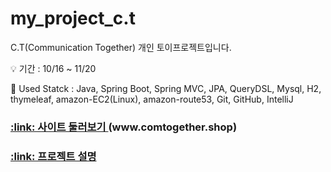 # my_project_c.t
<!-- 설명 -->
C.T(Communication Together) 개인 토이프로젝트입니다.<br />

<!-- 프로젝트 기간 -->
:bulb: 기간 : 10/16 ~ 11/20<br />

<!-- 사용 기술 -->
:dart: Used Statck : Java, Spring Boot, Spring MVC, JPA, QueryDSL, Mysql, H2, thymeleaf, amazon-EC2(Linux), amazon-route53, Git, GitHub, IntelliJ<br />

<!-- 사이트 링크 연결 -->
<h3>
  <a href="www.comtogether.shop" 
     title="사이트 둘러보기">
    :link: 사이트 둘러보기
  </a>(www.comtogether.shop)
</h3>

<!-- detail 링크 연결 -->
<h3>
  <a href="https://puzzled-detail-b29.notion.site/84b46026a23749889975aaac99e581d4" 
     title="프로젝트 설명">
    :link: 프로젝트 설명
  </a>
</h3>
